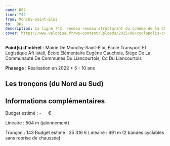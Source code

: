 ```yaml
---
name: D62
line: 742
from: Monchy-Saint-Éloi
to:  D62 
description: La ligne 742, réseau reseau structurant du schéma de la CCLVD (tronçon 142,143,144) concerne Monchy-Saint-Éloi - D62
cover: https://www.velooise.fr/wp-content/uploads/2025/09/cyclopolis-cclvd-142.jpg
---
```


**Point(s) d'intérêt** : Mairie De Monchy-Saint-Éloi, École Transport Et Logistique Aft Isteli, École Élémentaire Eugène Cauchois, Siège De La Communauté De Communes Du Liancourtois, Cc Du Liancourtois

**Phasage** : Réalisation en 2022 + 5 - 10 ans

## Les tronçons (du Nord au Sud)

## Informations complémentaires

Budget estimé :  -   € 

Linéaire : 504 m (jalonnement)

Tronçon : 143 
Budget estimé :  35 316 € 
Linéaire : 691 m (2 bandes cyclables sans reprise de chaussée)
